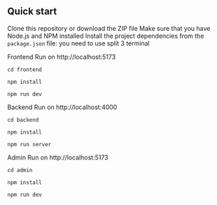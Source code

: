 ## Quick start

Clone this repository or download the ZIP file
Make sure that you have Node.js and NPM installed
Install the project dependencies from the `package.json` file:
you need to use split 3 terminal 

Frontend Run on http://localhost:5173

```
cd frontend
```

```
npm install
```

```
npm run dev
```

Backend Run on http://localhost:4000

```
cd backend
```

```
npm install
```

```
npm run server
```

Admin Run on http://localhost:5173

```
cd admin
```

```
npm install
```

```
npm run dev
```
